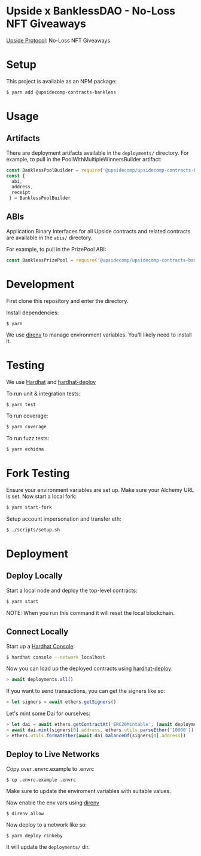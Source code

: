 
# Upside x BanklessDAO - No-Loss NFT Giveaways

[Upside Protocol](https://www.upsidecomp.com/): No-Loss NFT Giveaways

# Setup

This project is available as an NPM package:

```bash
$ yarn add @upsidecomp-contracts-bankless
```

# Usage

## Artifacts

There are deployment artifacts available in the `deployments/` directory. For example, to pull in the PoolWithMultipleWinnersBuilder artifact:

```javascript
const BanklessPoolBuilder = require('@upsidecomp/upsidecomp-contracts-bankless-core/deployments/rinkeby/BanklessPoolBuilder.json')
const {
  abi,
  address,
  receipt
 } = BanklessPoolBuilder
```

## ABIs

Application Binary Interfaces for all Upside contracts and related contracts are available in the `abis/` directory.

For example, to pull in the PrizePool ABI:

```javascript
const BanklessPrizePool = require('@upsidecomp/upsidecomp-contracts-bankless-core/abis/BanklessPrizePool.json')
```

# Development

First clone this repository and enter the directory.

Install dependencies:

```
$ yarn
```

We use [direnv](https://direnv.net/) to manage environment variables.  You'll likely need to install it.

# Testing

We use [Hardhat](https://hardhat.dev) and [hardhat-deploy](https://github.com/wighawag/hardhat-deploy)

To run unit & integration tests:

```sh
$ yarn test
```

To run coverage:

```sh
$ yarn coverage
```

To run fuzz tests:

```sh
$ yarn echidna
```

# Fork Testing

Ensure your environment variables are set up.  Make sure your Alchemy URL is set.  Now start a local fork:

```sh
$ yarn start-fork
```

Setup account impersonation and transfer eth:

```sh
$ ./scripts/setup.sh
```

# Deployment

## Deploy Locally

Start a local node and deploy the top-level contracts:

```bash
$ yarn start
```

NOTE: When you run this command it will reset the local blockchain.

## Connect Locally

Start up a [Hardhat Console](https://hardhat.dev/guides/hardhat-console.html):

```bash
$ hardhat console --network localhost
```

Now you can load up the deployed contracts using [hardhat-deploy](https://github.com/wighawag/hardhat-deploy):

```javascript
> await deployments.all()
```

If you want to send transactions, you can get the signers like so:

```javascript
> let signers = await ethers.getSigners()
```

Let's mint some Dai for ourselves:

```javascript
> let dai = await ethers.getContractAt('ERC20Mintable', (await deployments.get('Dai')).address, signers[0])
> await dai.mint(signers[0].address, ethers.utils.parseEther('10000'))
> ethers.utils.formatEther(await dai.balanceOf(signers[0].address))
```

## Deploy to Live Networks

Copy over .envrc.example to .envrc

```
$ cp .envrc.example .envrc
```

Make sure to update the enviroment variables with suitable values.

Now enable the env vars using [direnv](https://direnv.net/docs/installation.html)

```
$ direnv allow
```

Now deploy to a network like so:

```
$ yarn deploy rinkeby
```

It will update the `deployments/` dir.
